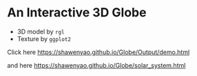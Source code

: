# An Interactive 3D Globe


* 3D model by `rgl`
* Texture by `ggplot2`

Click here https://shawenyao.github.io/Globe/Output/demo.html

and here https://shawenyao.github.io/Globe/solar_system.html
